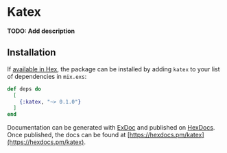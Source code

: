 # Katex

**TODO: Add description**

## Installation

If [available in Hex](https://hex.pm/docs/publish), the package can be installed
by adding `katex` to your list of dependencies in `mix.exs`:

```elixir
def deps do
  [
    {:katex, "~> 0.1.0"}
  ]
end
```

Documentation can be generated with [ExDoc](https://github.com/elixir-lang/ex_doc)
and published on [HexDocs](https://hexdocs.pm). Once published, the docs can
be found at [https://hexdocs.pm/katex](https://hexdocs.pm/katex).

